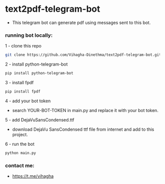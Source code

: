 # text2pdf-telegram-bot

- This telegram bot can generate pdf using messages sent to this bot.

### running bot locally:

1 - clone this repo
```bash
git clone https://github.com/Vihagha-Dinethma/text2pdf-telegram-bot.git
```

2 - install python-telegram-bot
```bash
pip install python-telegram-bot
```

3 - install fpdf
```bash
pip install fpdf
```

4 - add your bot token
- search YOUR-BOT-TOKEN in main.py and replace it with your bot token.

5 - add DejaVuSansCondensed.ttf
- download DejaVu SansCondensed ttf file from internet and add to this project.

6 - run the bot
```bash
python main.py
```

### contact me:
- https://t.me/vihagha
